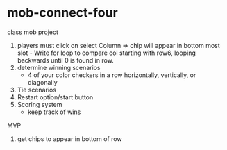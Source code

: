 # mob-connect-four
class mob project

1. players must click on select Column 
    => chip will appear in bottom most slot
        - Write for loop to compare col starting with row6, looping backwards until 0 is found in row.
2. determine winning scenarios
    - 4 of your color checkers in a row horizontally, vertically, or diagonally
3. Tie scenarios
4. Restart option/start button
5. Scoring system
    - keep track of wins

MVP
1. get chips to appear in bottom of row